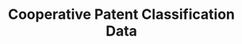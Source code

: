 ---
layout: default
bigquery: https://console.cloud.google.com/bigquery?p=patents-public-data&d=cpc&page=dataset
citation: '“Cooperative Patent Classification” by the EPO and USPTO, for public use. '
contributors: EPO, USPTO
cost: None
description: Cooperative Patent Classification Data contains the scheme and definitions
  of the Cooperative Patent Classification system for classifying patent documents.
  The CPC is the result of a partnership between the EPO and the USPTO in their joint
  effort to develop a common, internationally compatible classification system for
  technical documents, in particular patent publications, which will be used by both
  offices in the patent granting process
documentation: https://www.cooperativepatentclassification.org/cpcSchemeAndDefinitions
last_edit: Mon, 04 Apr 2022 19:07:06 GMT
location: https://www.cooperativepatentclassification.org/index
maintained_by: USPTO, EPO
schema_fields: '[''title_part'', ''glossary'', ''level'', ''child_groups'', ''titlePart'',
  ''additional_only'', ''applicationReferences'', ''status'', ''titleFull'', ''informative_references'',
  ''residual_references'', ''dateRevised'', ''ipc_concordant'', ''limiting_references'',
  ''sizeCache'', ''date_revised'', ''residualReferences'', ''application_references'',
  ''definition'', ''notAllocatable'', ''childGroups'', ''breakdownCode'', ''parents'',
  ''title_full'', ''children'', ''ipcConcordant'', ''breakdown_code'', ''informativeReferences'',
  ''not_allocatable'', ''limitingReferences'', ''synonyms'', ''symbol'']'
shortname: cooperative_patent_classification
tags:
- patents
- science
title: Cooperative Patent Classification Data
uuid: 984374a7-16e9-4b35-9445-458daceb01bf
---